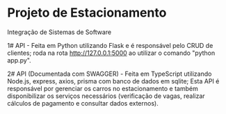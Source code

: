 # Projeto de Estacionamento
Integração de Sistemas de Software

1# API - Feita em Python utilizando Flask e é responsável pelo CRUD de clientes; roda na rota http://127.0.0.1:5000 ao utilizar o comando "python app.py".

2# API (Documentada com SWAGGER) - Feita em TypeScript utilizando Node.js, express, axios, prisma com banco de dados em sqlite; Esta API é responsável por gerenciar os carros no estacionamento e também disponibilizar os serviços necessários (verificação de vagas, realizar cálculos de pagamento e consultar dados externos).

